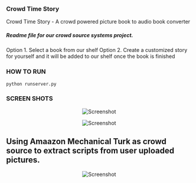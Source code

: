 ### Crowd Time Story ###
Crowd Time Story - A crowd powered picture book to audio book converter

##### Readme file for our crowd source systems project. #####
Option 1. Select a book from our shelf
Option 2. Create a customized story for yourself and it will be added to our shelf once the book is finished


### HOW TO RUN ###
```python runserver.py```

### SCREEN SHOTS 
<p align="center">
  <img src="crowdtimestory/static/images/screenshots/complete/01.jpg" alt="Screenshot"/>
</p>

<p align="center">
  <img src="crowdtimestory/static/images/screenshots/complete/02.jpg" alt="Screenshot"/>
</p>


<p align="center">
<h2>Using Amaazon Mechanical Turk as crowd source to extract scripts from user
uploaded pictures.</h2> 

<p align="center">
  <img src="crowdtimestory/static/images/screenshots/complete/05.jpg" alt="Screenshot"/>
</p>
